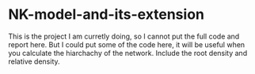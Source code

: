 # NK-model-and-its-extension

This is the project I am curretly doing, so I cannot put the full code and report here. But I could put some of the code here, it will be useful when you calculate the hiarchachy of the network. Include the root density and relative density.
